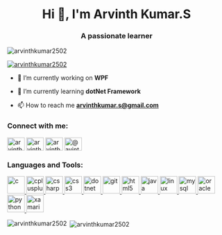<h1 align="center">Hi 👋, I'm Arvinth Kumar.S</h1>
<h3 align="center">A passionate learner</h3>

<p align="left"> <img src="https://komarev.com/ghpvc/?username=arvinthkumar2502&label=Profile%20views&color=0e75b6&style=flat" alt="arvinthkumar2502" /> </p>

<p align="left"> <a href="https://github.com/ryo-ma/github-profile-trophy"><img src="https://github-profile-trophy.vercel.app/?username=arvinthkumar2502" alt="arvinthkumar2502" /></a> </p>

- 🔭 I’m currently working on **WPF**

- 🌱 I’m currently learning **dotNet Framework**

- 📫 How to reach me **arvinthkumar.s@gmail.com**

<h3 align="left">Connect with me:</h3>
<p align="left">
<a href="https://linkedin.com/in/arvinth-kumar-250200" target="blank"><img align="center" src="https://cdn.jsdelivr.net/npm/simple-icons@3.0.1/icons/linkedin.svg" alt="arvinth-kumar-250200" height="30" width="40" /></a>
<a href="https://kaggle.com/arvinthkumar2502" target="blank"><img align="center" src="https://cdn.jsdelivr.net/npm/simple-icons@3.0.1/icons/kaggle.svg" alt="arvinthkumar2502" height="30" width="40" /></a>
<a href="https://www.hackerrank.com/arvinthkumar_s" target="blank"><img align="center" src="https://cdn.jsdelivr.net/npm/simple-icons@3.0.1/icons/hackerrank.svg" alt="arvinthkumar_s" height="30" width="40" /></a>
<a href="https://www.hackerearth.com/@avinthkumar25" target="blank"><img align="center" src="https://cdn.jsdelivr.net/npm/simple-icons@3.0.1/icons/hackerearth.svg" alt="@avinthkumar25" height="30" width="40" /></a>
</p>

<h3 align="left">Languages and Tools:</h3>
<p align="left"> <a href="https://www.cprogramming.com/" target="_blank"> <img src="https://devicons.github.io/devicon/devicon.git/icons/c/c-original.svg" alt="c" width="40" height="40"/> </a> <a href="https://www.w3schools.com/cpp/" target="_blank"> <img src="https://devicons.github.io/devicon/devicon.git/icons/cplusplus/cplusplus-original.svg" alt="cplusplus" width="40" height="40"/> </a> <a href="https://www.w3schools.com/cs/" target="_blank"> <img src="https://devicons.github.io/devicon/devicon.git/icons/csharp/csharp-original.svg" alt="csharp" width="40" height="40"/> </a> <a href="https://www.w3schools.com/css/" target="_blank"> <img src="https://devicons.github.io/devicon/devicon.git/icons/css3/css3-original-wordmark.svg" alt="css3" width="40" height="40"/> </a> <a href="https://dotnet.microsoft.com/" target="_blank"> <img src="https://devicons.github.io/devicon/devicon.git/icons/dot-net/dot-net-original-wordmark.svg" alt="dotnet" width="40" height="40"/> </a> <a href="https://git-scm.com/" target="_blank"> <img src="https://www.vectorlogo.zone/logos/git-scm/git-scm-icon.svg" alt="git" width="40" height="40"/> </a> <a href="https://www.w3.org/html/" target="_blank"> <img src="https://devicons.github.io/devicon/devicon.git/icons/html5/html5-original-wordmark.svg" alt="html5" width="40" height="40"/> </a> <a href="https://www.java.com" target="_blank"> <img src="https://devicons.github.io/devicon/devicon.git/icons/java/java-original-wordmark.svg" alt="java" width="40" height="40"/> </a> <a href="https://www.linux.org/" target="_blank"> <img src="https://devicons.github.io/devicon/devicon.git/icons/linux/linux-original.svg" alt="linux" width="40" height="40"/> </a> <a href="https://www.mysql.com/" target="_blank"> <img src="https://devicons.github.io/devicon/devicon.git/icons/mysql/mysql-original-wordmark.svg" alt="mysql" width="40" height="40"/> </a> <a href="https://www.oracle.com/" target="_blank"> <img src="https://devicons.github.io/devicon/devicon.git/icons/oracle/oracle-original.svg" alt="oracle" width="40" height="40"/> </a> <a href="https://www.python.org" target="_blank"> <img src="https://devicons.github.io/devicon/devicon.git/icons/python/python-original.svg" alt="python" width="40" height="40"/> </a> <a href="https://dotnet.microsoft.com/apps/xamarin" target="_blank"> <img src="https://raw.githubusercontent.com/detain/svg-logos/780f25886640cef088af994181646db2f6b1a3f8/svg/xamarin.svg" alt="xamarin" width="40" height="40"/> </a> </p>

<p><img align="left" src="https://github-readme-stats.vercel.app/api/top-langs?username=arvinthkumar2502&show_icons=true&locale=en&layout=compact" alt="arvinthkumar2502" /></p>

<p>&nbsp;<img align="center" src="https://github-readme-stats.vercel.app/api?username=arvinthkumar2502&show_icons=true&locale=en" alt="arvinthkumar2502" /></p>
